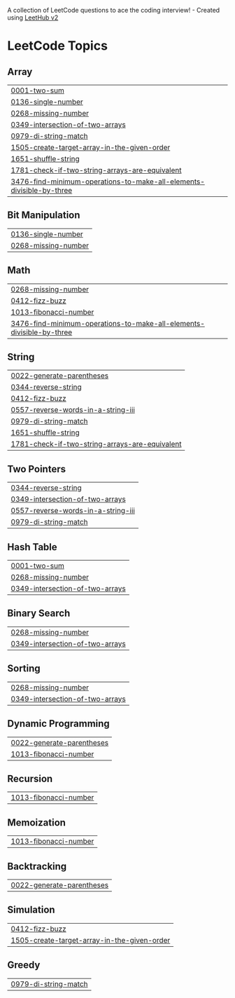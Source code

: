 A collection of LeetCode questions to ace the coding interview! - Created using [LeetHub v2](https://github.com/arunbhardwaj/LeetHub-2.0)
<!---LeetCode Topics Start-->
# LeetCode Topics
## Array
|  |
| ------- |
| [0001-two-sum](https://github.com/hakim-9895/leetcode/tree/master/0001-two-sum) |
| [0136-single-number](https://github.com/hakim-9895/leetcode/tree/master/0136-single-number) |
| [0268-missing-number](https://github.com/hakim-9895/leetcode/tree/master/0268-missing-number) |
| [0349-intersection-of-two-arrays](https://github.com/hakim-9895/leetcode/tree/master/0349-intersection-of-two-arrays) |
| [0979-di-string-match](https://github.com/hakim-9895/leetcode/tree/master/0979-di-string-match) |
| [1505-create-target-array-in-the-given-order](https://github.com/hakim-9895/leetcode/tree/master/1505-create-target-array-in-the-given-order) |
| [1651-shuffle-string](https://github.com/hakim-9895/leetcode/tree/master/1651-shuffle-string) |
| [1781-check-if-two-string-arrays-are-equivalent](https://github.com/hakim-9895/leetcode/tree/master/1781-check-if-two-string-arrays-are-equivalent) |
| [3476-find-minimum-operations-to-make-all-elements-divisible-by-three](https://github.com/hakim-9895/leetcode/tree/master/3476-find-minimum-operations-to-make-all-elements-divisible-by-three) |
## Bit Manipulation
|  |
| ------- |
| [0136-single-number](https://github.com/hakim-9895/leetcode/tree/master/0136-single-number) |
| [0268-missing-number](https://github.com/hakim-9895/leetcode/tree/master/0268-missing-number) |
## Math
|  |
| ------- |
| [0268-missing-number](https://github.com/hakim-9895/leetcode/tree/master/0268-missing-number) |
| [0412-fizz-buzz](https://github.com/hakim-9895/leetcode/tree/master/0412-fizz-buzz) |
| [1013-fibonacci-number](https://github.com/hakim-9895/leetcode/tree/master/1013-fibonacci-number) |
| [3476-find-minimum-operations-to-make-all-elements-divisible-by-three](https://github.com/hakim-9895/leetcode/tree/master/3476-find-minimum-operations-to-make-all-elements-divisible-by-three) |
## String
|  |
| ------- |
| [0022-generate-parentheses](https://github.com/hakim-9895/leetcode/tree/master/0022-generate-parentheses) |
| [0344-reverse-string](https://github.com/hakim-9895/leetcode/tree/master/0344-reverse-string) |
| [0412-fizz-buzz](https://github.com/hakim-9895/leetcode/tree/master/0412-fizz-buzz) |
| [0557-reverse-words-in-a-string-iii](https://github.com/hakim-9895/leetcode/tree/master/0557-reverse-words-in-a-string-iii) |
| [0979-di-string-match](https://github.com/hakim-9895/leetcode/tree/master/0979-di-string-match) |
| [1651-shuffle-string](https://github.com/hakim-9895/leetcode/tree/master/1651-shuffle-string) |
| [1781-check-if-two-string-arrays-are-equivalent](https://github.com/hakim-9895/leetcode/tree/master/1781-check-if-two-string-arrays-are-equivalent) |
## Two Pointers
|  |
| ------- |
| [0344-reverse-string](https://github.com/hakim-9895/leetcode/tree/master/0344-reverse-string) |
| [0349-intersection-of-two-arrays](https://github.com/hakim-9895/leetcode/tree/master/0349-intersection-of-two-arrays) |
| [0557-reverse-words-in-a-string-iii](https://github.com/hakim-9895/leetcode/tree/master/0557-reverse-words-in-a-string-iii) |
| [0979-di-string-match](https://github.com/hakim-9895/leetcode/tree/master/0979-di-string-match) |
## Hash Table
|  |
| ------- |
| [0001-two-sum](https://github.com/hakim-9895/leetcode/tree/master/0001-two-sum) |
| [0268-missing-number](https://github.com/hakim-9895/leetcode/tree/master/0268-missing-number) |
| [0349-intersection-of-two-arrays](https://github.com/hakim-9895/leetcode/tree/master/0349-intersection-of-two-arrays) |
## Binary Search
|  |
| ------- |
| [0268-missing-number](https://github.com/hakim-9895/leetcode/tree/master/0268-missing-number) |
| [0349-intersection-of-two-arrays](https://github.com/hakim-9895/leetcode/tree/master/0349-intersection-of-two-arrays) |
## Sorting
|  |
| ------- |
| [0268-missing-number](https://github.com/hakim-9895/leetcode/tree/master/0268-missing-number) |
| [0349-intersection-of-two-arrays](https://github.com/hakim-9895/leetcode/tree/master/0349-intersection-of-two-arrays) |
## Dynamic Programming
|  |
| ------- |
| [0022-generate-parentheses](https://github.com/hakim-9895/leetcode/tree/master/0022-generate-parentheses) |
| [1013-fibonacci-number](https://github.com/hakim-9895/leetcode/tree/master/1013-fibonacci-number) |
## Recursion
|  |
| ------- |
| [1013-fibonacci-number](https://github.com/hakim-9895/leetcode/tree/master/1013-fibonacci-number) |
## Memoization
|  |
| ------- |
| [1013-fibonacci-number](https://github.com/hakim-9895/leetcode/tree/master/1013-fibonacci-number) |
## Backtracking
|  |
| ------- |
| [0022-generate-parentheses](https://github.com/hakim-9895/leetcode/tree/master/0022-generate-parentheses) |
## Simulation
|  |
| ------- |
| [0412-fizz-buzz](https://github.com/hakim-9895/leetcode/tree/master/0412-fizz-buzz) |
| [1505-create-target-array-in-the-given-order](https://github.com/hakim-9895/leetcode/tree/master/1505-create-target-array-in-the-given-order) |
## Greedy
|  |
| ------- |
| [0979-di-string-match](https://github.com/hakim-9895/leetcode/tree/master/0979-di-string-match) |
<!---LeetCode Topics End-->